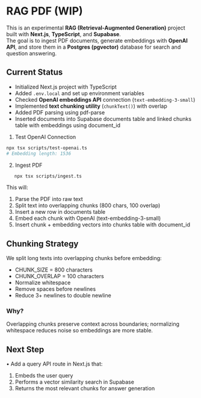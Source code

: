 # RAG PDF (WIP)

This is an experimental **RAG (Retrieval-Augmented Generation)** project built with **Next.js**, **TypeScript**, and **Supabase**.  
The goal is to ingest PDF documents, generate embeddings with **OpenAI API**, and store them in a **Postgres (pgvector)** database for search and question answering.

## Current Status

- Initialized Next.js project with TypeScript
- Added `.env.local` and set up environment variables
- Checked **OpenAI embeddings API** connection (`text-embedding-3-small`)
- Implemented **text chunking utility** (`chunkText()`) with overlap
- Added PDF parsing using pdf-parse
- Inserted documents into Supabase documents table and linked chunks table with embeddings using document_id

1. Test OpenAI Connection

```bash
npx tsx scripts/test-openai.ts
# Embedding length: 1536
```

2. Ingest PDF

```bash
   npx tsx scripts/ingest.ts
```

This will:

1. Parse the PDF into raw text
2. Split text into overlapping chunks (800 chars, 100 overlap)
3. Insert a new row in documents table
4. Embed each chunk with OpenAI (text-embedding-3-small)
5. Insert chunk + embedding vectors into chunks table with document_id

## Chunking Strategy

We split long texts into overlapping chunks before embedding:

- CHUNK_SIZE = 800 characters
- CHUNK_OVERLAP = 100 characters
- Normalize whitespace
- Remove spaces before newlines
- Reduce 3+ newlines to double newline

### Why?

Overlapping chunks preserve context across boundaries; normalizing whitespace reduces noise so embeddings are more stable.

## Next Step

• Add a query API route in Next.js that:

1. Embeds the user query
2. Performs a vector similarity search in Supabase
3. Returns the most relevant chunks for answer generation
